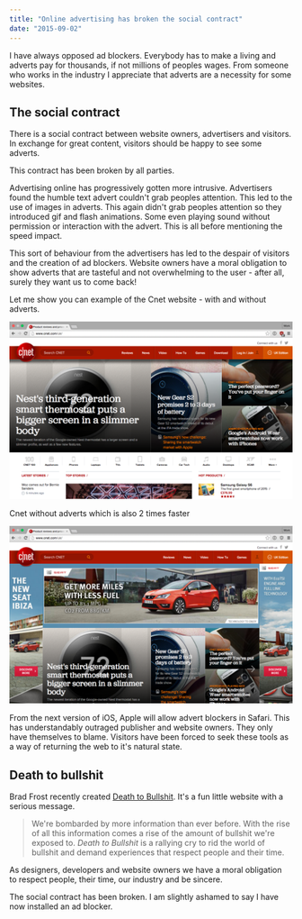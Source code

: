 ```yaml
---
title: "Online advertising has broken the social contract"
date: "2015-09-02"
---
```


I have always opposed ad blockers. Everybody has to make a living and adverts pay for thousands, if not millions of peoples wages. From someone who works in the industry I appreciate that adverts are a necessity for some websites.

## The social contract

There is a social contract between website owners, advertisers and visitors. In exchange for great content, visitors should be happy to see some adverts.

This contract has been broken by all parties.

Advertising online has progressively gotten more intrusive. Advertisers found the humble text advert couldn't grab peoples attention. This led to the use of images in adverts. This again didn't grab peoples attention so they introduced gif and flash animations. Some even playing sound without permission or interaction with the advert. This is all before mentioning the speed impact.

This sort of behaviour from the advertisers has led to the despair of visitors and the creation of ad blockers. Website owners have a moral obligation to show adverts that are tasteful and not overwhelming to the user - after all, surely they want us to come back!

Let me show you can example of the Cnet website - with and without adverts.

![screen-2015-09-01-at-18.11.27](/assets/images/archive/2015/09/screen-2015-09-01-at-18.11.27-1024x640.png)

Cnet without adverts which is also 2 times faster

![screen-2015-09-01-at-18.11.41](/assets/images/archive/2015/09/screen-2015-09-01-at-18.11.41-1024x640.png)

From the next version of iOS, Apple will allow advert blockers in Safari. This has understandably outraged publisher and website owners. They only have themselves to blame. Visitors have been forced to seek these tools as a way of returning the web to it's natural state.

## Death to bullshit

Brad Frost recently created [Death to Bullshit](http://deathtobullshit.com/). It's a fun little website with a serious message.

> We're bombarded by more information than ever before. With the rise of all this information comes a rise of the amount of bullshit we're exposed to. _Death to Bullshit_ is a rallying cry to rid the world of bullshit and demand experiences that respect people and their time.

As designers, developers and website owners we have a moral obligation to respect people, their time, our industry and be sincere.

The social contract has been broken. I am slightly ashamed to say I have now installed an ad blocker.
